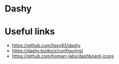 # Dashy

# Useful links

- https://github.com/lissy93/dashy
- https://dashy.to/docs/configuring/
- https://github.com/homarr-labs/dashboard-icons
